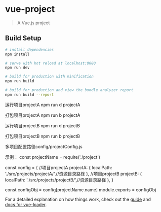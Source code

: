 # vue-project

> A Vue.js project

## Build Setup

``` bash
# install dependencies
npm install

# serve with hot reload at localhost:8080
npm run dev

# build for production with minification
npm run build

# build for production and view the bundle analyzer report
npm run build --report
```
运行项目projectA
npm run d projectA

打包项目projectA
npm run b projectA

运行项目projectB
npm run d projectB

打包项目projectB
npm run b projectB

多项目配置路径config/projectConfig.js

示例：
const projectName = require('./project')

const config = {
    //项目projectA
    projectA: {
        localPath: './src/projects/projectA/',//资源目录路径
    },
    //项目projectB
    projectB: {
        localPath: './src/projects/projectB/',//资源目录路径
    },
}

const configObj = config[projectName.name]
module.exports = configObj

For a detailed explanation on how things work, check out the [guide](http://vuejs-templates.github.io/webpack/) and [docs for vue-loader](http://vuejs.github.io/vue-loader).
